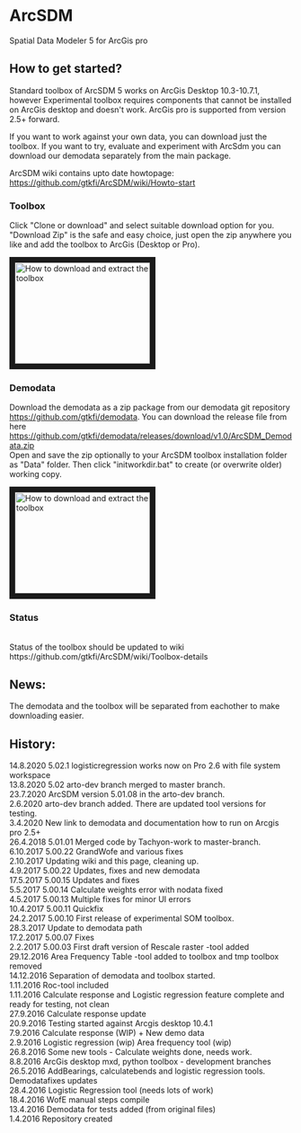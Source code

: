 # ArcSDM
Spatial Data Modeler 5 for ArcGis pro<Br>

## How to get started? <br>

Standard toolbox of ArcSDM 5 works on ArcGis Desktop 10.3-10.7.1, however Experimental toolbox requires components that cannot be installed on ArcGis desktop and doesn't work. ArcGis pro is supported from version 2.5+ forward.


If you want to work against your own data, you can download just the toolbox. If you want to try, evaluate and experiment with ArcSdm you can download our demodata separately from the main package. <br>

ArcSDM wiki contains upto date howtopage: https://github.com/gtkfi/ArcSDM/wiki/Howto-start


### Toolbox <br>
Click "Clone or download" and select suitable download option for you. "Download Zip" is the safe and easy choice, just open the zip anywhere you like and add the toolbox to ArcGis (Desktop or Pro). <br>

<a href="http://www.youtube.com/watch?feature=player_embedded&v=w-EAv2A2jOM
" target="_blank"><img src="http://img.youtube.com/vi/w-EAv2A2jOM/0.jpg" 
alt="How to download and extract the toolbox" width="240" height="180" border="10" /></a>


### Demodata <br>
Download the demodata as a zip package from our demodata git repository https://github.com/gtkfi/demodata. You can download the release file from here https://github.com/gtkfi/demodata/releases/download/v1.0/ArcSDM_Demodata.zip <br>
Open and save the zip optionally to your ArcSDM toolbox installation folder as "Data" folder. Then click "initworkdir.bat" to create (or overwrite older) working copy. <br>

<a href="http://www.youtube.com/watch?feature=player_embedded&v=4rU1oDqEUrQ
" target="_blank"><img src="http://img.youtube.com/vi/4rU1oDqEUrQ/0.jpg" 
alt="How to download and extract the toolbox" width="240" height="180" border="10" /></a>


### Status
<br>
Status of the toolbox should be updated to wiki https://github.com/gtkfi/ArcSDM/wiki/Toolbox-details <bR>

## News: 
The demodata and the toolbox will be separated from eachother to make downloading easier.<br>

## History:
14.8.2020 5.02.1 logisticregression works now on Pro 2.6 with file system workspace<br> 
13.8.2020 5.02 arto-dev branch merged to master branch.<br> 
23.7.2020 ArcSDM version 5.01.08 in the arto-dev branch.<br>
2.6.2020 arto-dev branch added. There are updated tool versions for testing.<br>
3.4.2020 New link to demodata and documentation how to run on Arcgis pro 2.5+<br>
26.4.2018 5.01.01 Merged code by Tachyon-work to master-branch.<br>
6.10.2017 5.00.22 GrandWofe and various fixes<br>
2.10.2017 Updating wiki and this page, cleaning up. <br>
4.9.2017 5.00.22 Updates, fixes and new demodata<br>
17.5.2017 5.00.15 Updates and fixes <br>
5.5.2017 5.00.14 Calculate weights error with nodata fixed <br>
4.5.2017 5.00.13 Multiple fixes for minor UI errors <br>
10.4.2017 5.00.11 Quickfix<br>
24.2.2017 5.00.10 First release of experimental SOM toolbox.<br>
28.3.2017 Update to demodata path<br>
17.2.2017 5.00.07 Fixes <br>
2.2.2017 5.00.03 First draft version of Rescale raster -tool added<br>
29.12.2016 Area Frequency Table -tool added to toolbox and tmp toolbox removed<br>
14.12.2016 Separation of demodata and toolbox started.<br>
1.11.2016 Roc-tool included <br>
1.11.2016 Calculate response and Logistic regression feature complete and ready for testing, not clean<br>
27.9.2016 Calculate response update <br>
20.9.2016 Testing started against Arcgis desktop 10.4.1 <br>
7.9.2016 Calculate response (WIP) + New demo data <br>
2.9.2016 Logistic regression (wip) Area frequency tool (wip)<br>
26.8.2016 Some new tools - Calculate weights done, needs work.<br>
8.8.2016  ArcGis desktop mxd, python toolbox - development branches <br>
26.5.2016 AddBearings, calculatebends and logistic regression tools. Demodatafixes updates<br>
28.4.2016 Logistic Regression tool (needs lots of work)<br>
18.4.2016 WofE manual steps compile<br>
13.4.2016 Demodata for tests added (from original files)<br>
1.4.2016 Repository created <br>
